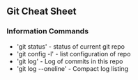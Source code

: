 ## Git Cheat Sheet

### Information Commands
* 'git status' - status of current git repo
* 'git config -l' - list configuration of repo
* 'git log' - Log of commits in this repo
* 'git log --oneline' - Compact log listing

